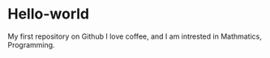 # Hello-world
My first repository on Github
I love coffee, and I am intrested in Mathmatics, Programming.
